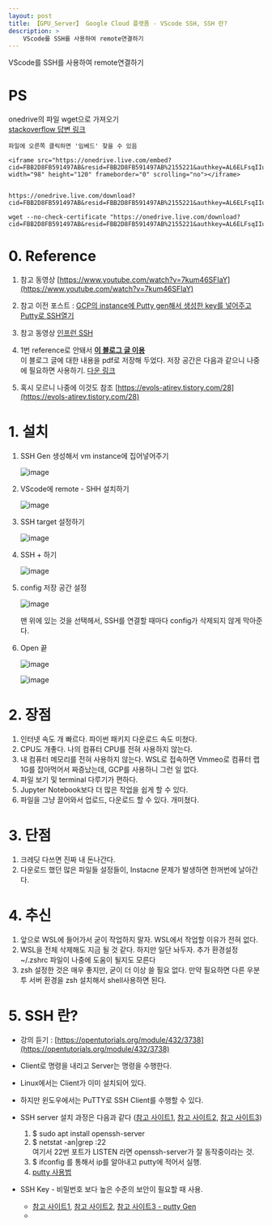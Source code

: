 ```yaml
---
layout: post
title: 【GPU_Server】 Google Cloud 플랫폼 - VScode SSH, SSH 란?
description: > 
    VScode를 SSH를 사용하여 remote연결하기
---
```


VScode를 SSH를 사용하여 remote연결하기   

# PS
onedrive의 파일 wget으로 가져오기    
[stackoverflow 답변 링크](https://unix.stackexchange.com/questions/223734/how-to-download-files-and-folders-from-onedrive-using-wget)  
```
파일에 오른쪽 클릭하면 '임베드' 찾을 수 있음

<iframe src="https://onedrive.live.com/embed?cid=FBB2D8FB591497AB&resid=FBB2D8FB591497AB%2155221&authkey=AL6ELFsqIIuTp_s" width="98" height="120" frameborder="0" scrolling="no"></iframe>


https://onedrive.live.com/download?cid=FBB2D8FB591497AB&resid=FBB2D8FB591497AB%2155221&authkey=AL6ELFsqIIuTp_s

wget --no-check-certificate "https://onedrive.live.com/download?cid=FBB2D8FB591497AB&resid=FBB2D8FB591497AB%2155221&authkey=AL6ELFsqIIuTp_s"
```

# 0. Reference
1. 참고 동영상 [https://www.youtube.com/watch?v=7kum46SFIaY](https://www.youtube.com/watch?v=7kum46SFIaY)
2. 참고 이전 포스트 : [GCP의 instance에 Putty gen해서 생성한 key를 넣어주고 Putty로 SSH열기](https://junha1125.github.io/ubuntu-python-algorithm/2020-08-05-Google_cloud1/#3-%EB%94%A5%EB%9F%AC%EB%8B%9D%EC%9A%A9-%EA%B0%80%EC%83%81%ED%99%98%EA%B2%BD-%EA%B5%AC%EC%B6%95%ED%95%98%EA%B8%B0)
3. 참고 동영상 [인프런 SSH](https://www.inflearn.com/course/%EB%94%A5%EB%9F%AC%EB%8B%9D-%EC%BB%B4%ED%93%A8%ED%84%B0%EB%B9%84%EC%A0%84-%EC%99%84%EB%B2%BD%EA%B0%80%EC%9D%B4%EB%93%9C/lecture/38573?tab=curriculum)
4. 1번 reference로 안돼서 [**이 블로그 글 이용**](https://amanokaze.github.io/blog/Connect-GCE-using-VS-Code/)   
    이 블로그 글에 대한 내용을 pdf로 저장해 두었다. 저장 공간은 다음과 같으니 나중에 필요하면 사용하기. [다운 링크](https://github.com/junha1125/Imgaes_For_GitBlog/blob/master/2020-09-17/VS%20Code%EB%A5%BC%20%EC%82%AC%EC%9A%A9%ED%95%98%EC%97%AC%20Google%20Compute%20Engine%EC%97%90%20%EC%97%B0%EA%B2%B0%ED%95%98%EA%B8%B0.pdf)   
    
5. 혹시 모르니 나중에 이것도 참조 [https://evols-atirev.tistory.com/28](https://evols-atirev.tistory.com/28)
 
# 1. 설치 
1. SSH Gen 생성해서 vm instance에 집어넣어주기

    ![image](https://user-images.githubusercontent.com/46951365/93659936-0f268b00-fa85-11ea-85fd-082435682915.png)

2. VScode에 remote - SHH 설치하기 

    ![image](https://user-images.githubusercontent.com/46951365/93659918-f74f0700-fa84-11ea-96bd-29c8ccda0491.png)

3. SSH target 설정하기

    ![image](https://user-images.githubusercontent.com/46951365/93659959-5f055200-fa85-11ea-937d-68b004e8ad4e.png)

4. SSH + 하기

    ![image](https://user-images.githubusercontent.com/46951365/93660617-d8a03e80-fa8b-11ea-8432-68ca41e317f5.png)

5. config 저장 공간 설정

    ![image](https://user-images.githubusercontent.com/46951365/93660035-fb2f5900-fa85-11ea-9c78-e2e20402a987.png)

    맨 위에 있는 것을 선택헤서, SSH를 연결할 때마다 config가 삭제되지 않게 막아준다. 

6. Open 끝

    ![image](https://user-images.githubusercontent.com/46951365/93660631-f077c280-fa8b-11ea-89e1-a711e1f08bc2.png)

    ![image](https://user-images.githubusercontent.com/46951365/93660725-c96dc080-fa8c-11ea-8f92-e2166c5198b2.png)


# 2. 장점
1. 인터넷 속도 개 빠르다. 파이썬 패키지 다운로드 속도 미쳤다. 
2. CPU도 개좋다. 나의 컴퓨터 CPU를 전혀 사용하지 않는다.
3. 내 컴퓨터 메모리를 전혀 사용하지 않는다. WSL로 접속하면 Vmmeo로 컴퓨터 랩 1G를 잡아먹어서 짜증났는데, GCP를 사용하니 그런 일 없다.
4. 파일 보기 및 terminal 다루기가 편하다. 
5. Jupyter Notebook보다 더 많은 작업을 쉽게 할 수 있다. 
6. 파일을 그냥 끌어와서 업로드, 다운로드 할 수 있다. 개미쳤다.

# 3. 단점
1. 크레딧 다쓰면 진짜 내 돈나간다.
2. 다운로드 했던 많은 파일들 설정들이, Instacne 문제가 발생하면 한꺼번에 날아간다. 

# 4. 추신
1. 앞으로 WSL에 들어가서 굳이 작업하지 말자. WSL에서 작업할 이유가 전혀 없다. 
2. WSL을 전체 삭제해도 지금 될 것 같다. 하지만 일단 놔두자. 추가 환경설정 ~/.zshrc 파일이 나중에 도움이 될지도 모른다
2. zsh 설정한 것은 매우 좋지만, 굳이 더 이상 쓸 필요 없다. 만약 필요하면 다른 우분투 서버 환경을 zsh 설치해서 shell사용하면 된다. 


# 5. SSH 란?
- 강의 듣기 : [https://opentutorials.org/module/432/3738](https://opentutorials.org/module/432/3738)
- Client로 명령을 내리고 Server는 명령을 수행한다. 
- Linux에서는 Client가 이미 설치되어 있다. 
- 하지만 윈도우에서는 PuTTY로 SSH Client를 수행할 수 있다. 
- SSH server 설치 과정은 다음과 같다 ([참고 사이트1](https://technote.kr/318), [참고 사이트2](http://programmingskills.net/archives/315), [참고 사이트3](https://wlsvud84.tistory.com/12))
    1. $ sudo apt install openssh-server
    2. $ netstat -an|grep :22    
        여기서 22번 포트가 LISTEN 라면 openssh-server가 잘 동작중이라는 것.
    3. $ ifconfig 를 통해서 ip를 알아내고 putty에 적어서 실행.
    4. [putty 사용법](https://opentutorials.org/module/432/3740) 

- SSH Key - 비밀번호 보다 높은 수준의 보안이 필요할 때 사용.
    - [참고 사이트1](https://opentutorials.org/module/432/3742), [참고 사이트2](https://arsviator.blogspot.com/2015/04/ssh-ssh-key.html), [참고 사이트3 - putty Gen](http://taewan.kim/post/ssh_key/)
    - 


